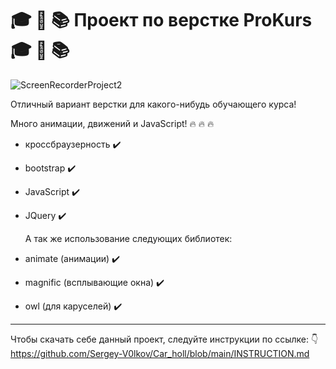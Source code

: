 # :mortar_board: :triangular_ruler: :books: Проект по верстке ProKurs :mortar_board: :triangular_ruler: :books:



![ScreenRecorderProject2](https://github.com/user-attachments/assets/eaf9e72f-8b30-45a5-b0d0-1ab9afdb903b)


Отличный вариант верстки для какого-нибудь обучающего курса! 

Много анимации, движений и JavaScript! :fire: :fire: :fire:
- кроссбраузерность :heavy_check_mark:
- bootstrap :heavy_check_mark:
- JavaScript :heavy_check_mark:
- JQuery :heavy_check_mark:

  А так же использование следующих библиотек:
- animate (анимации) :heavy_check_mark:
- magnific (всплывающие окна) :heavy_check_mark:
- owl (для каруселей) :heavy_check_mark:

---
Чтобы скачать себе данный проект, следуйте инструкции по ссылке: :point_down:
https://github.com/Sergey-V0lkov/Car_holl/blob/main/INSTRUCTION.md
